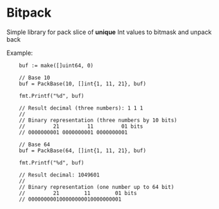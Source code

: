 # Bitpack 
Simple library for pack slice of **unique** Int values to bitmask and unpack back

Example: 
```
    buf := make([]uint64, 0)

    // Base 10
    buf = PackBase(10, []int{1, 11, 21}, buf)
    
    fmt.Printf("%d", buf)
    
    // Result decimal (three numbers): 1 1 1
    //
    // Binary representation (three numbers by 10 bits)
    //         21         11         01 bits
    // 0000000001 0000000001 0000000001 

    // Base 64
    buf = PackBase(64, []int{1, 11, 21}, buf)
    
    fmt.Printf("%d", buf)
    
    // Result decimal: 1049601
    //
    // Binary representation (one number up to 64 bit)
    //         21        11        01 bits
    // 000000000100000000010000000001 
```